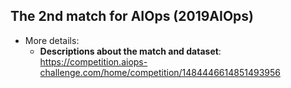 The 2nd match for AIOps (2019AIOps)
--------

* More details:
	- **Descriptions about the match and dataset**: https://competition.aiops-challenge.com/home/competition/1484446614851493956
